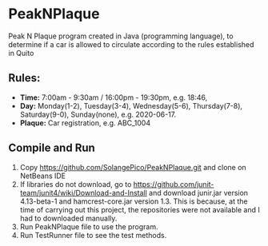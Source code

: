 # PeakNPlaque
Peak N Plaque program created in Java (programming language), to determine if a car is allowed to circulate according to the rules established in Quito

## Rules: 
- **Time:** 7:00am - 9:30am / 16:00pm - 19:30pm, e.g. 18:46,
- **Day:** Monday(1-2), Tuesday(3-4), Wednesday(5-6), Thursday(7-8), Saturday(9-0), Sunday(none), e.g. 2020-06-17.
- **Plaque:** Car registration, e.g. ABC_1004

## Compile and Run
1. Copy https://github.com/SolangePico/PeakNPlaque.git and clone on NetBeans IDE
2. If libraries do not download, go to https://github.com/junit-team/junit4/wiki/Download-and-Install and download junir.jar version 4.13-beta-1 and hamcrest-core.jar version 1.3. This is because, at the time of carrying out this project, the repositories were not available and I had to downloaded manually.
3. Run PeakNPlaque file to use the program. 
4. Run TestRunner file to see the test methods.

